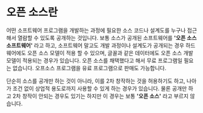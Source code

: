 # 오픈 소스란
어떤 소프트웨어 프로그램을 개발하는 과정에 필요한 소스 코드나 설계도를 누구나 접근해서 열람할 수 있도록 공개하는 것입니다. 보통 소스가 공개된 소프트웨어를 __'오픈 소스 소프트웨어'__ 라고 하고, 소프트웨어 말고도 개발 과정이나 설계도가 공개되는 경우 하드웨어에도 오픈 소스 모델이 적용 할 수 있으며, 글꼴과 같은 데이터에도 오픈 소스 개발 모델이 적용되는 경우가 있습니다. 오픈 소스를 채택했다고 해서 무료 프로그램일 필요는 없습니다. 오프소스 프로그램을 유료 프로그램으로 판매도 가능합니다.

단순히 소스를 공개만 하는 것이 아니라, 이를 2차 창작하는 것을 허용하기도 하고, 나아가 조건 없이 상업적 용도로까지 사용할 수 있게 하는 경우가 있습니다. 물론 공개만 하고 2차 창작이 안되는 경우도 있기는 하지만 이 경우는 보통 __'오픈 소스'__ 라고 부르지 않습니다.